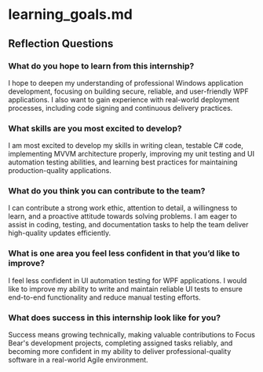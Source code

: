 # learning_goals.md

## Reflection Questions

### What do you hope to learn from this internship?
I hope to deepen my understanding of professional Windows application development, focusing on building secure, reliable, and user-friendly WPF applications. I also want to gain experience with real-world deployment processes, including code signing and continuous delivery practices.

### What skills are you most excited to develop?
I am most excited to develop my skills in writing clean, testable C# code, implementing MVVM architecture properly, improving my unit testing and UI automation testing abilities, and learning best practices for maintaining production-quality applications.

### What do you think you can contribute to the team?
I can contribute a strong work ethic, attention to detail, a willingness to learn, and a proactive attitude towards solving problems. I am eager to assist in coding, testing, and documentation tasks to help the team deliver high-quality updates efficiently.

### What is one area you feel less confident in that you’d like to improve?
I feel less confident in UI automation testing for WPF applications. I would like to improve my ability to write and maintain reliable UI tests to ensure end-to-end functionality and reduce manual testing efforts.

### What does success in this internship look like for you?
Success means growing technically, making valuable contributions to Focus Bear's development projects, completing assigned tasks reliably, and becoming more confident in my ability to deliver professional-quality software in a real-world Agile environment.

